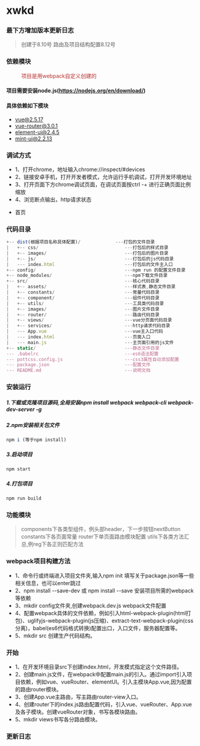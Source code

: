 # xwkd

### 最下方增加版本更新日志
> 创建于8.10号
> 路由及项目结构配置8.12号

### 依赖模块
<span style="color: rgb(184,49,47); margin-left:40px;">项目是用webpack自定义创建的</span>
#### 项目需要安装node.js(https://nodejs.org/en/download/)
#### 具体依赖如下模块
- [vue@2.5.17](https://cn.vuejs.org/)
- [vue-router@3.0.1](https://router.vuejs.org/)
- [element-ui@2.4.5](http://element-cn.eleme.io/#/zh-CN)
- [mint-ui@2.2.13](http://mint-ui.github.io/#!/zh-cn)

### 调试方式
* 1、打开chrome，地址输入chrome://inspect/#devices
* 2、链接安卓手机，打开开发者模式，允许运行手机调试，打开开发环境地址
* 3、打开页面下方chrome调试页面，在调试页面按ctrl -+ 进行正确页面比例缩放
* 4、浏览断点输出，http请求状态

- 首页

### 代码目录
```js
+-- dist(根据项目名称具体配置)/             ---打包的文件目录
|   +-- css/                                ---打包后的样式目录 
|   +-- images/                             ---打包后的图片目录
|   +-- js/                                 ---打包后的js代码目录
|   --- index.html                          ---打包后的文件主入口
+-- config/                                 ---npm run 的配置文件目录
+-- node_modules/                           ---npm下载文件目录
+-- src/                                    ---核心代码目录
|   +-- assets/                             ---样式表,静态文件目录
|   +-- constants/                          ---常量代码目录
|   +-- component/                          ---组件代码目录
|   +-- utils/                              ---工具类代码目录		
|   +-- images/                             ---图片文件目录
|   +-- router/                             ---路由代码目录
|   +-- views/                              ---vue分页面代码目录
|   +-- services/                           ---http请求代码目录
|   --- App.vue      	                    ---vue主入口代码
|   --- index.html                          ---页面入口
|   --- main.js                             ---主页面引用的js文件
+-- static/                                 ---静态文件目录
--- .babelrc                                ---es6语法配置
--- pottcss.config.js                       ---css3属性自动添加配置 
--- package.json                            ---配置文件    
--- README.md                               ---说明文档                                       
```
### 安装运行
##### 1.下载或克隆项目源码,全局安装npm install webpack webpack-cli webpack-dev-server -g
##### 2.npm安装相关包文件
```js
npm i (等于npm install)
```
##### 3.启动项目
```js
npm start
```
##### 4.打包项目
```js
npm run build
```
### 功能模块
<!--more-->
> components下各类型组件，例头部header，下一步按钮nextButton
> constants下各页面常量
> router下单页面路由模块配置
> utils下各类方法汇总,例reg下各正则匹配方法

### webpack项目构建方法
* 1、命令行或终端进入项目文件夹,输入npm init 填写关于package.json等一些相关信息，也可以enter跳过
* 2、npm install --save-dev 或 npm install --save 安装项目所需的webpack等依赖
* 3、mkdir config文件夹,创建webpack.dev.js  webpack文件配置
* 4、配置webpack具体的文件依赖，例如引入html-webpack-plugin(html打包)、uglifyjs-webpack-plugin(js压缩)、extract-text-webpack-plugin(css分离)，babel(es6代码格式转换)配置出口，入口文件，服务器配置等。
* 5、mkdir src 创建生产代码结构。

### 开始
* 1、在开发环境目录src下创建index.html，开发模式指定这个文件路径。
* 2、创建main.js文件，在webpack中配置main.js的引入。通过import引入项目依赖，例如vue、vueRouter、elementUI。引入主模块App.vue,因为配置的路由router模块。
* 3、创建App.vue主路由，写主路由router-view入口。
* 4、创建router下的index.js路由配置代码，引入vue、vueRouter、App.vue及各子模块。创建vueRouter对象，书写各模块路由。
* 5、mkdir views书写各分路由模块。

### 更新日志

